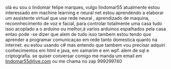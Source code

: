 olá eu sou o  lindomar felipe marques, vulgo lindomar55
atualmente estou interessado em machine learning e neural net
estou aprendendo a elaborar um assistente virtual que use rede neural , aprendizado de maquina,  reconnhecimento de voz e facial, para controlar totalmente uma casa
tudo isso acoplado  a o arduino ou melhor,á varios arduinos espalhados pela casa
entao pode -se dizer que alem de tudo isso tambem estou tendo que aprender a programar comunicaçao em rede tanto domestica quanto na internet.
eu estou usando c# mas entendo que tambem vou  precisar adquiri conhecimentos em html e java, em xamarim e em wpf. alem de sql e criptografia.
se quiser conversar comigo me manda um email em lindomar55@live.com
ou me chama no zap  999299740
